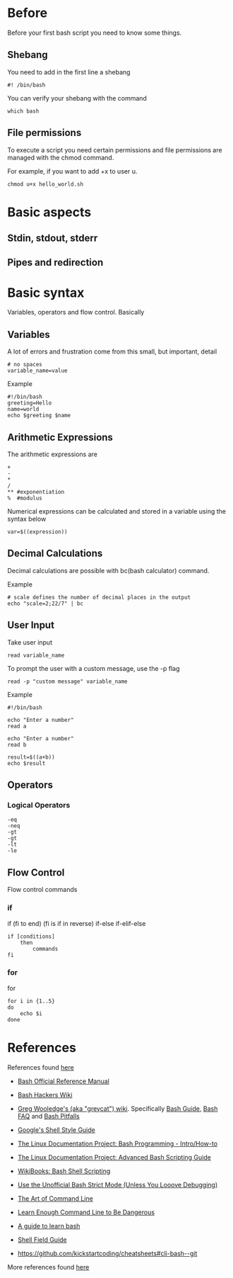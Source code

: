 
# Before

Before your first bash script you need to know some things.

## Shebang

You need to add in the first line a shebang

```shell
#! /bin/bash
```

You can verify your shebang with the command

```shell
which bash
```

## File permissions

To execute a script you need certain permissions and file permissions are managed with the chmod command.

For example, if you want to add +x to user u.

```shell
chmod u+x hello_world.sh
```

# Basic aspects

## Stdin, stdout, stderr
## Pipes and redirection

# Basic syntax

Variables, operators and flow control. Basically

## Variables

A lot of errors and frustration come from this small, but important, detail

```shell
# no spaces
variable_name=value
```

Example

```shell
#!/bin/bash
greeting=Hello
name=world
echo $greeting $name
```

## Arithmetic Expressions

The arithmetic expressions are

```shell
+
-
*
/
** #exponentiation
%  #modulus
```

Numerical expressions can be calculated and stored in a variable using the syntax below

```shell
var=$((expression))
```

## Decimal Calculations

Decimal calculations are possible with bc(bash calculator) command.

Example

```shell
# scale defines the number of decimal places in the output
echo "scale=2;22/7" | bc
```

## User Input

Take user input

```shell
read variable_name
```

To prompt the user with a custom message, use the -p flag

```shell
read -p "custom message" variable_name
```

Example

```shell
#!/bin/bash

echo "Enter a number"
read a

echo "Enter a number"
read b

result=$((a+b))
echo $result
```

## Operators

### Logical Operators

```shell
-eq
-neq
-gt
-gt
-lt
-le
```
## Flow Control

Flow control commands

### if

if (fi to end) (fi is if in reverse)
if-else
if-elif-else

```shell
if [conditions]
    then
        commands
fi
```

### for

for

```shell
for i in {1..5}
do
    echo $i
done
```

# References

References found [here](https://github.com/alebcay/awesome-shell#guides)
- [Bash Official Reference Manual](https://www.gnu.org/savannah-checkouts/gnu/bash/manual/bash.html)
- [Bash Hackers Wiki](https://wiki.bash-hackers.org/)
- [Greg Wooledge's (aka "greycat") wiki](https://mywiki.wooledge.org).
  Specifically [Bash Guide](https://mywiki.wooledge.org/BashGuide), [Bash FAQ](https://mywiki.wooledge.org/BashFAQ) and [Bash Pitfalls](https://mywiki.wooledge.org/BashPitfalls)
- [Google's Shell Style Guide](https://google.github.io/styleguide/shell.xml)
- [The Linux Documentation Project: Bash Programming - Intro/How-to](https://tldp.org/HOWTO/Bash-Prog-Intro-HOWTO.html)
- [The Linux Documentation Project: Advanced Bash Scripting Guide](https://tldp.org/LDP/abs/html/)
- [WikiBooks: Bash Shell Scripting](https://en.wikibooks.org/wiki/Bash_Shell_Scripting)
- [Use the Unofficial Bash Strict Mode (Unless You Looove Debugging)](http://redsymbol.net/articles/unofficial-bash-strict-mode/)
- [The Art of Command Line](https://github.com/jlevy/the-art-of-command-line)
- [Learn Enough Command Line to Be Dangerous](https://www.learnenough.com/command-line-tutorial/basics)
- [A guide to learn bash](https://github.com/Idnan/bash-guide)
- [Shell Field Guide](https://raimonster.com/scripting-field-guide/)

- <https://github.com/kickstartcoding/cheatsheets#cli-bash--git>

More references found [here](https://github.com/k4m4/terminals-are-sexy) 


